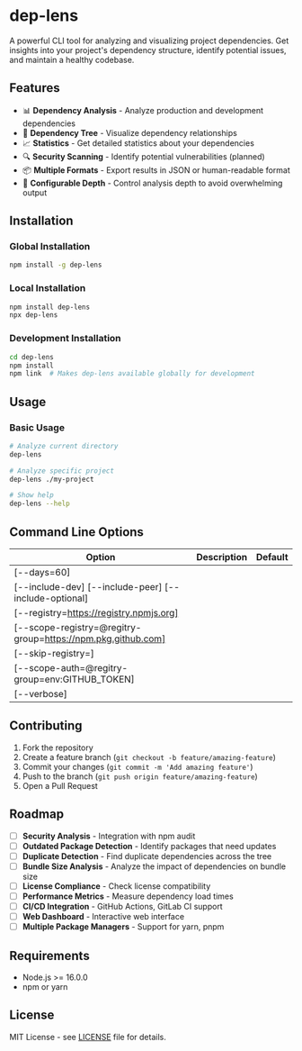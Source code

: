 # dep-lens

A powerful CLI tool for analyzing and visualizing project dependencies. Get insights into your project's dependency structure, identify potential issues, and maintain a healthy codebase.

## Features

- 📊 **Dependency Analysis** - Analyze production and development dependencies
- 🌳 **Dependency Tree** - Visualize dependency relationships
- 📈 **Statistics** - Get detailed statistics about your dependencies  
- 🔍 **Security Scanning** - Identify potential vulnerabilities (planned)
- 📦 **Multiple Formats** - Export results in JSON or human-readable format
- 🎯 **Configurable Depth** - Control analysis depth to avoid overwhelming output

## Installation

### Global Installation
```bash
npm install -g dep-lens
```

### Local Installation
```bash
npm install dep-lens
npx dep-lens
```

### Development Installation
```bash
cd dep-lens
npm install
npm link  # Makes dep-lens available globally for development
```

## Usage

### Basic Usage
```bash
# Analyze current directory
dep-lens

# Analyze specific project
dep-lens ./my-project

# Show help
dep-lens --help
```



## Command Line Options

| Option | Description | Default |
|--------|-------------|---------|
|      [--days=60]
|     [--include-dev] [--include-peer] [--include-optional]
|     [--registry=https://registry.npmjs.org]
|     [--scope-registry=@regitry-group=https://npm.pkg.github.com]
|     [--skip-registry=<scope>]
|     [--scope-auth=@regitry-group=env:GITHUB_TOKEN]
|     [--verbose]




## Contributing

1. Fork the repository
2. Create a feature branch (`git checkout -b feature/amazing-feature`)
3. Commit your changes (`git commit -m 'Add amazing feature'`)
4. Push to the branch (`git push origin feature/amazing-feature`)
5. Open a Pull Request

## Roadmap

- [ ] **Security Analysis** - Integration with npm audit
- [ ] **Outdated Package Detection** - Identify packages that need updates
- [ ] **Duplicate Detection** - Find duplicate dependencies across the tree
- [ ] **Bundle Size Analysis** - Analyze the impact of dependencies on bundle size
- [ ] **License Compliance** - Check license compatibility
- [ ] **Performance Metrics** - Measure dependency load times
- [ ] **CI/CD Integration** - GitHub Actions, GitLab CI support
- [ ] **Web Dashboard** - Interactive web interface
- [ ] **Multiple Package Managers** - Support for yarn, pnpm

## Requirements

- Node.js >= 16.0.0
- npm or yarn

## License

MIT License - see [LICENSE](LICENSE) file for details.

